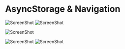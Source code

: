 # AsyncStorage & Navigation
![ScreenShot](})
![ScreenShot](})

![ScreenShot](})

![ScreenShot]()
![ScreenShot]()


